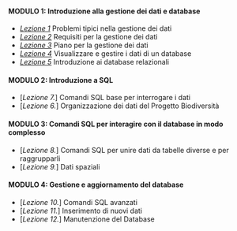 #### MODULO 1: Introduzione alla gestione dei dati e database  
* [*Lezione 1*](https://github.com/feurbano/gestione_dati_parchi/blob/master/lezioni/lezione_01.md) Problemi tipici nella gestione dei dati
* [*Lezione 2*](https://github.com/feurbano/gestione_dati_parchi/blob/master/lezioni/lezione_02.md) Requisiti per la gestione dei dati
* [*Lezione 3*](https://github.com/feurbano/gestione_dati_parchi/blob/master/lezioni/lezione_03.md) Piano per la gestione dei dati
* [*Lezione 4*](https://github.com/feurbano/gestione_dati_parchi/blob/master/lezioni/lezione_04.md) Visualizzare e gestire i dati di un database
* [*Lezione 5*](https://github.com/feurbano/gestione_dati_parchi/blob/master/lezioni/lezione_05.md) Introduzione ai database relazionali

#### MODULO 2: Introduzione a SQL
* [*Lezione 7.*] Comandi SQL base per interrogare i dati
* [*Lezione 6.*] Organizzazione dei dati del Progetto Biodiversità

#### MODULO 3: Comandi SQL per interagire con il database in modo complesso
* [*Lezione 8.*] Comandi SQL per unire dati da tabelle diverse e per raggrupparli
* [*Lezione 9.*] Dati spaziali

#### MODULO 4: Gestione e aggiornamento del database
* [*Lezione 10.*] Comandi SQL avanzati
* [*Lezione 11.*] Inserimento di nuovi dati
* [*Lezione 12.*] Manutenzione del Database
